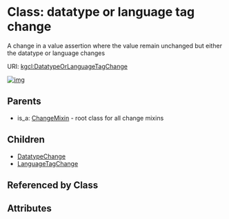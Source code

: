 
# Class: datatype or language tag change


A change in a value assertion where the value remain unchanged but either the datatype or language changes

URI: [kgcl:DatatypeOrLanguageTagChange](http://w3id.org/kgcl/DatatypeOrLanguageTagChange)


[![img](https://yuml.me/diagram/nofunky;dir:TB/class/[LanguageTagChange],[DatatypeOrLanguageTagChange]^-[LanguageTagChange],[DatatypeOrLanguageTagChange]^-[DatatypeChange],[ChangeMixin]^-[DatatypeOrLanguageTagChange],[DatatypeChange],[ChangeMixin])](https://yuml.me/diagram/nofunky;dir:TB/class/[LanguageTagChange],[DatatypeOrLanguageTagChange]^-[LanguageTagChange],[DatatypeOrLanguageTagChange]^-[DatatypeChange],[ChangeMixin]^-[DatatypeOrLanguageTagChange],[DatatypeChange],[ChangeMixin])

## Parents

 *  is_a: [ChangeMixin](ChangeMixin.md) - root class for all change mixins

## Children

 * [DatatypeChange](DatatypeChange.md)
 * [LanguageTagChange](LanguageTagChange.md)

## Referenced by Class


## Attributes


